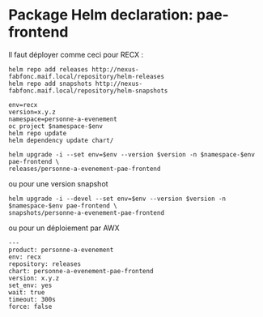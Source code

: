 # Package Helm declaration: pae-frontend


Il faut déployer comme ceci pour RECX :

```
helm repo add releases http://nexus-fabfonc.maif.local/repository/helm-releases
helm repo add snapshots http://nexus-fabfonc.maif.local/repository/helm-snapshots

env=recx
version=x.y.z
namespace=personne-a-evenement
oc project $namespace-$env
helm repo update
helm dependency update chart/

helm upgrade -i --set env=$env --version $version -n $namespace-$env pae-frontend \
releases/personne-a-evenement-pae-frontend
```

ou pour une version snapshot

```
helm upgrade -i --devel --set env=$env --version $version -n $namespace-$env pae-frontend \
snapshots/personne-a-evenement-pae-frontend
```

ou pour un déploiement par AWX

```
---
product: personne-a-evenement
env: recx
repository: releases
chart: personne-a-evenement-pae-frontend
version: x.y.z
set_env: yes
wait: true
timeout: 300s
force: false
```
